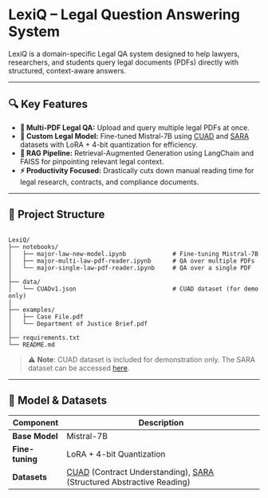 # LexiQ – Legal Question Answering System

LexiQ is a domain-specific Legal QA system designed to help lawyers, researchers, and students query legal documents (PDFs) directly with structured, context-aware answers.

---

## 🔍 Key Features

- **📂 Multi-PDF Legal QA:** Upload and query multiple legal PDFs at once.
- **🧠 Custom Legal Model:** Fine-tuned Mistral-7B using [CUAD](https://huggingface.co/datasets/lexpredict/legal-contract-qa) and [SARA](https://huggingface.co/datasets/jhu-clsp/SARA) datasets with LoRA + 4-bit quantization for efficiency.
- **🔎 RAG Pipeline:** Retrieval-Augmented Generation using LangChain and FAISS for pinpointing relevant legal context.
- **⚡ Productivity Focused:** Drastically cuts down manual reading time for legal research, contracts, and compliance documents.

---

## 📁 Project Structure

```

LexiQ/
├── notebooks/
│   ├── major-law-new-model.ipynb             # Fine-tuning Mistral-7B
│   ├── major-multi-law-pdf-reader.ipynb      # QA over multiple PDFs
│   └── major-single-law-pdf-reader.ipynb     # QA over a single PDF
│
├── data/
│   └── CUADv1.json                           # CUAD dataset (for demo only)
│
├── examples/
│   ├── Case File.pdf
│   └── Department of Justice Brief.pdf
│
├── requirements.txt
└── README.md

````

> ⚠️ **Note**: CUAD dataset is included for demonstration only. The SARA dataset can be accessed [here](https://huggingface.co/datasets/jhu-clsp/SARA).

---

## 🧠 Model & Datasets

| Component     | Description |
|---------------|-------------|
| **Base Model** | Mistral-7B |
| **Fine-tuning** | LoRA + 4-bit Quantization |
| **Datasets** | [CUAD](https://huggingface.co/datasets/lexpredict/legal-contract-qa) (Contract Understanding), [SARA](https://huggingface.co/datasets/jhu-clsp/SARA) (Structured Abstractive Reading) |

